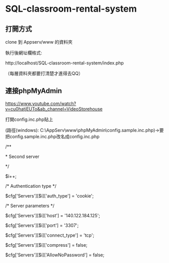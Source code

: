 # SQL-classroom-rental-system
<h2>打開方式</h2>
<p>clone 到 Appserv/www 的資料夾 </p>
<p>執行後網址欄格式:</p>
<p>http://localhost/SQL-classroom-rental-system/index.php</p>
<p>（每層資料夾都要打清楚才進得去QQ）</p>

<h2>連接phpMyAdmin</h2>
<a href='https://www.youtube.com/watch?v=cu0hatjEUTo&ab_channel=VideoStorehouse'>https://www.youtube.com/watch?v=cu0hatjEUTo&ab_channel=VideoStorehouse</a>
<p>打開config.inc.php貼上</p>
<p>(路徑(windows): C:\AppServ\www\phpMyAdmin\config.sample.inc.php)->要把config.sample.inc.php改名成config.inc.php</p>
<p>/**</p>
 <p>* Second server</p>
 <p>*/</p>
<p>$i++;</p>
<p>/* Authentication type */</p>
<p>$cfg['Servers'][$i]['auth_type'] = 'cookie';</p>
<p>/* Server parameters */</p>
<p>$cfg['Servers'][$i]['host'] = '140.122.184.125';</p>
<p>$cfg['Servers'][$i]['port'] = '3307';</p>
<p>$cfg['Servers'][$i]['connect_type'] = 'tcp';</p>
<p>$cfg['Servers'][$i]['compress'] = false;</p>
<p>$cfg['Servers'][$i]['AllowNoPassword'] = false;</p>
